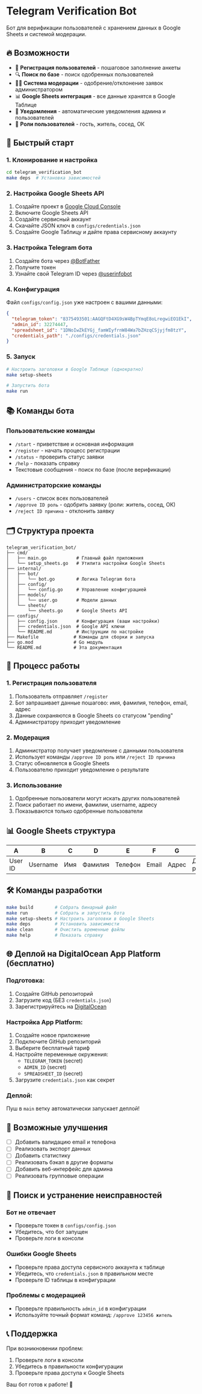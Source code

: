 # Telegram Verification Bot

Бот для верификации пользователей с хранением данных в Google Sheets и системой модерации.

## 🔥 Возможности

- 📝 **Регистрация пользователей** - пошаговое заполнение анкеты
- 🔍 **Поиск по базе** - поиск одобренных пользователей
- 👨‍💼 **Система модерации** - одобрение/отклонение заявок администратором
- 📊 **Google Sheets интеграция** - все данные хранятся в Google Таблице
- 🔔 **Уведомления** - автоматические уведомления админа и пользователей
- 🔐 **Роли пользователей** - гость, житель, сосед, ОК

## 🚀 Быстрый старт

### 1. Клонирование и настройка

```bash
cd telegram_verification_bot
make deps  # Установка зависимостей
```

### 2. Настройка Google Sheets API

1. Создайте проект в [Google Cloud Console](https://console.cloud.google.com/)
2. Включите Google Sheets API
3. Создайте сервисный аккаунт
4. Скачайте JSON ключ в `configs/credentials.json`
5. Создайте Google Таблицу и дайте права сервисному аккаунту

### 3. Настройка Telegram бота

1. Создайте бота через [@BotFather](https://t.me/botfather)
2. Получите токен
3. Узнайте свой Telegram ID через [@userinfobot](https://t.me/userinfobot)

### 4. Конфигурация

Файл `configs/config.json` уже настроен с вашими данными:

```json
{
  "telegram_token": "8375493501:AAGQFtD4XG9sW4BpTYmqE8oLregwiEO1EkI",
  "admin_id": 32274447,
  "spreadsheet_id": "1DNoIwZkEYGj_famWIyfrnW84Wa7bZHzqCSjyjfm8tzY", 
  "credentials_path": "./configs/credentials.json"
}
```

### 5. Запуск

```bash
# Настроить заголовки в Google Таблице (однократно)
make setup-sheets

# Запустить бота
make run
```

## 📚 Команды бота

### Пользовательские команды
- `/start` - приветствие и основная информация
- `/register` - начать процесс регистрации
- `/status` - проверить статус заявки
- `/help` - показать справку
- Текстовые сообщения - поиск по базе (после верификации)

### Администраторские команды
- `/users` - список всех пользователей
- `/approve ID роль` - одобрить заявку (роли: житель, сосед, ОК)
- `/reject ID причина` - отклонить заявку

## 🗂 Структура проекта

```
telegram_verification_bot/
├── cmd/
│   ├── main.go           # Главный файл приложения
│   └── setup_sheets.go   # Утилита настройки Google Sheets
├── internal/
│   ├── bot/
│   │   └── bot.go        # Логика Telegram бота
│   ├── config/
│   │   └── config.go     # Управление конфигурацией
│   ├── models/
│   │   └── user.go       # Модели данных
│   └── sheets/
│       └── sheets.go     # Google Sheets API
├── configs/
│   ├── config.json       # Конфигурация (ваши настройки)
│   ├── credentials.json  # Google API ключи
│   └── README.md         # Инструкции по настройке
├── Makefile             # Команды для сборки и запуска
├── go.mod               # Go модуль
└── README.md            # Эта документация
```

## 🔄 Процесс работы

### 1. Регистрация пользователя
1. Пользователь отправляет `/register`
2. Бот запрашивает данные пошагово: имя, фамилия, телефон, email, адрес
3. Данные сохраняются в Google Sheets со статусом "pending"
4. Администратору приходит уведомление

### 2. Модерация
1. Администратор получает уведомление с данными пользователя
2. Использует команды `/approve ID роль` или `/reject ID причина`
3. Статус обновляется в Google Sheets
4. Пользователю приходит уведомление о результате

### 3. Использование
1. Одобренные пользователи могут искать других пользователей
2. Поиск работает по имени, фамилии, username, адресу
3. Показываются только одобренные пользователи

## 📊 Google Sheets структура

| A | B | C | D | E | F | G | H | I | J | K |
|---|---|---|---|---|---|---|---|---|---|---|
| User ID | Username | Имя | Фамилия | Телефон | Email | Адрес | Дата регистрации | Статус | Роль | Админ комментарий |

## 🛠 Команды разработки

```bash
make build        # Собрать бинарный файл
make run          # Собрать и запустить бота
make setup-sheets # Настроить заголовки в Google Sheets
make deps         # Установить зависимости
make clean        # Очистить временные файлы
make help         # Показать справку
```

## 🌐 Деплой на DigitalOcean App Platform (бесплатно)

### Подготовка:
1. Создайте GitHub репозиторий
2. Загрузите код (БЕЗ `credentials.json`)
3. Зарегистрируйтесь на [DigitalOcean](https://digitalocean.com)

### Настройка App Platform:
1. Создайте новое приложение
2. Подключите GitHub репозиторий
3. Выберите бесплатный тариф
4. Настройте переменные окружения:
   - `TELEGRAM_TOKEN` (secret)
   - `ADMIN_ID` (secret)
   - `SPREADSHEET_ID` (secret)
5. Загрузите `credentials.json` как секрет

### Деплой:
Пуш в `main` ветку автоматически запускает деплой!

## 🔧 Возможные улучшения

- [ ] Добавить валидацию email и телефона
- [ ] Реализовать экспорт данных
- [ ] Добавить статистику
- [ ] Реализовать бэкап в другие форматы
- [ ] Добавить веб-интерфейс для админа
- [ ] Реализовать групповые операции

## 🐛 Поиск и устранение неисправностей

### Бот не отвечает
- Проверьте токен в `configs/config.json`
- Убедитесь, что бот запущен
- Проверьте логи в консоли

### Ошибки Google Sheets
- Проверьте права доступа сервисного аккаунта к таблице
- Убедитесь, что `credentials.json` в правильном месте
- Проверьте ID таблицы в конфигурации

### Проблемы с модерацией
- Проверьте правильность `admin_id` в конфигурации
- Используйте точный формат команд: `/approve 123456 житель`

## 📞 Поддержка

При возникновении проблем:
1. Проверьте логи в консоли
2. Убедитесь в правильности конфигурации
3. Проверьте права доступа к Google Sheets

Ваш бот готов к работе! 🎉
